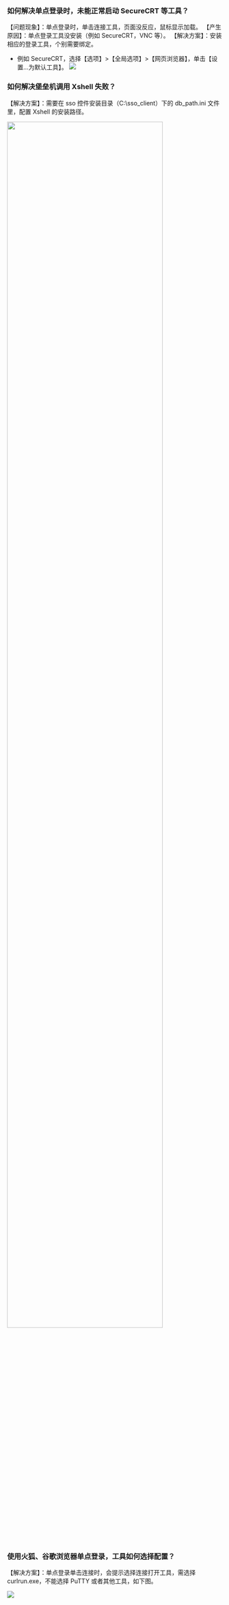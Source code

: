 ### 如何解决单点登录时，未能正常启动 SecureCRT 等工具？
【问题现象】：单点登录时，单击连接工具，页面没反应，鼠标显示加载。
【产生原因】：单点登录工具没安装（例如 SecureCRT，VNC 等）。
【解决方案】：安装相应的登录工具，个别需要绑定。
- 例如 SecureCRT，选择【选项】>【全局选项】>【网页浏览器】，单击【设置...为默认工具】。
![](https://main.qcloudimg.com/raw/31a3f42e8b9dedbf8ae16a9e52a8902f.png)




### 如何解决堡垒机调用 Xshell 失败？ 
【解决方案】：需要在 sso 控件安装目录（C:\sso_client）下的 db_path.ini 文件里，配置 Xshell 的安装路径。

<img src="https://main.qcloudimg.com/raw/f74137b7472359125cde5d4dbd87f96c.jpg" width="85%">


### 使用火狐、谷歌浏览器单点登录，工具如何选择配置？
【解决方案】：单点登录单击连接时，会提示选择连接打开工具，需选择 curlrun.exe，不能选择 PuTTY 或者其他工具，如下图。


![](https://main.qcloudimg.com/raw/c477e96d88e59876c4f82e3a29517bf6.png)
